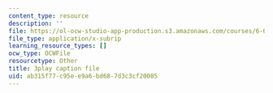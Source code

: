 ```yaml
---
content_type: resource
description: ''
file: https://ol-ocw-studio-app-production.s3.amazonaws.com/courses/6-042j-mathematics-for-computer-science-spring-2015/ab315f77c95ee9a6bd687d3c3cf20085_fpy5Hsz5t6E.srt
file_type: application/x-subrip
learning_resource_types: []
ocw_type: OCWFile
resourcetype: Other
title: 3play caption file
uid: ab315f77-c95e-e9a6-bd68-7d3c3cf20085
---
```

